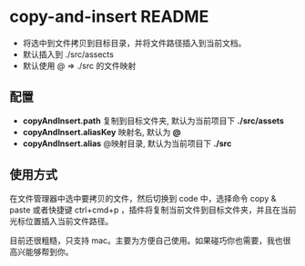 # copy-and-insert README

- 将选中到文件拷贝到目标目录，并将文件路径插入到当前文档。
- 默认插入到 ./src/assects
- 默认使用 @ => ./src 的文件映射

## 配置

- **copyAndInsert.path** 复制到目标文件夹, 默认为当前项目下 **./src/assets**
- **copyAndInsert.aliasKey** 映射名, 默认为 **@**
- **copyAndInsert.alias** @映射目录, 默认为当前项目下 **./src**

## 使用方式

在文件管理器中选中要拷贝的文件，然后切换到 code 中，选择命令 copy & paste 或者快捷键 ctrl+cmd+p ，插件将复制当前文件到目标文件夹，并且在当前光标位置插入当前文件路径。

目前还很粗糙，只支持 mac。主要为方便自己使用。如果碰巧你也需要，我也很高兴能够帮到你。
